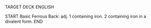 TARGET DECK
ENGLISH

START
Basic
Ferrous
Back: adj. 1 containing iron. 2 containing iron in a divalent form.
END

